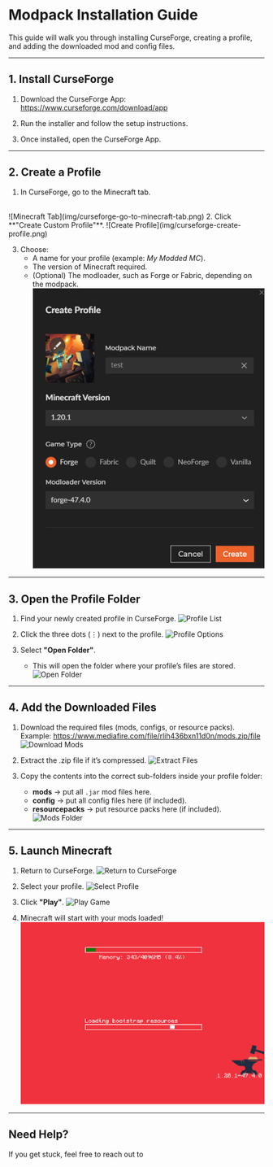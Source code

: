 # Modpack Installation Guide

This guide will walk you through installing CurseForge, creating a profile, and adding the downloaded mod and config files.

---

## 1. Install CurseForge
1. Download the CurseForge App:
   https://www.curseforge.com/download/app

2. Run the installer and follow the setup instructions.

3. Once installed, open the CurseForge App.

---

## 2. Create a Profile
1. In CurseForge, go to the Minecraft tab.
<br>
   ![Minecraft Tab](img/curseforge-go-to-minecraft-tab.png)
2. Click **"Create Custom Profile"**.
   ![Create Profile](img/curseforge-create-profile.png)

3. Choose:
   - A name for your profile (example: *My Modded MC*).
   - The version of Minecraft required.
   - (Optional) The modloader, such as Forge or Fabric, depending on the modpack.
   ![Profile Settings](img/curseforge-profile-settings.png)

---

## 3. Open the Profile Folder
1. Find your newly created profile in CurseForge.
   ![Profile List](img/curseforge-profile-list.png)

2. Click the three dots (⋮) next to the profile.
   ![Profile Options](img/curseforge-profile-options.png)

3. Select **"Open Folder"**.
   - This will open the folder where your profile’s files are stored.
   ![Open Folder](img/curseforge-open-folder.png)

---

## 4. Add the Downloaded Files
1. Download the required files (mods, configs, or resource packs).
   Example: https://www.mediafire.com/file/rlih436bxn11d0n/mods.zip/file
   ![Download Mods](img/download-mods.png)

2. Extract the .zip file if it’s compressed.
   ![Extract Files](img/extract-files.png)

3. Copy the contents into the correct sub-folders inside your profile folder:
   - **mods** → put all `.jar` mod files here.
   - **config** → put all config files here (if included).
   - **resourcepacks** → put resource packs here (if included).
   ![Mods Folder](img/mods-folder.png)

---

## 5. Launch Minecraft
1. Return to CurseForge.
   ![Return to CurseForge](img/curseforge-back.png)

2. Select your profile.
   ![Select Profile](img/curseforge-select-profile.png)

3. Click **"Play"**.
   ![Play Game](img/curseforge-play.png)

4. Minecraft will start with your mods loaded!
   ![Minecraft Mods Loaded](img/minecraft-mods-loaded.png)

---

## Need Help?
If you get stuck, feel free to reach out to
